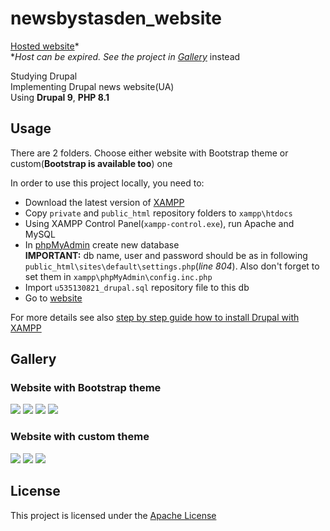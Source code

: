 # newsbystasden_website

[Hosted website](http://newsbystasden.site)*  
**Host can be expired. See the project in [Gallery](https://github.com/StasDen/newsbystasden_website#gallery)* instead

Studying Drupal  
Implementing Drupal news website(UA)  
Using **Drupal 9**, **PHP 8.1**

Usage
-----
There are 2 folders. Choose either website with Bootstrap theme or custom(**Bootstrap is available too**) one

In order to use this project locally, you need to:
* Download the latest version of [XAMPP](https://www.apachefriends.org/download.html)
* Copy `private` and `public_html` repository folders to `xampp\htdocs`
* Using XAMPP Control Panel(`xampp-control.exe`), run Apache and MySQL
* In [phpMyAdmin](http://localhost/phpmyadmin) create new database  
**IMPORTANT:** db name, user and password should be as in following `public_html\sites\default\settings.php`(*line 804*). Also don't forget to set them in `xampp\phpMyAdmin\config.inc.php`
* Import `u535130821_drupal.sql` repository file to this db
* Go to [website](http://localhost/drupal)

For more details see also [step by step guide how to install Drupal with XAMPP](https://www.youtube.com/watch?v=kMfv_cVKOaA&t=239s)

Gallery
-------
### Website with Bootstrap theme
![](https://user-images.githubusercontent.com/93178776/218453795-c8980d56-dece-459f-907c-3d3e7d7b8863.gif)
![](https://user-images.githubusercontent.com/93178776/218455185-140050d8-ff67-42b4-ba7d-09334f0e6ad7.png)
![](https://user-images.githubusercontent.com/93178776/218455301-16cef113-2d91-4033-9231-31c4417b2446.png)
![](https://user-images.githubusercontent.com/93178776/218455445-789962ea-dcd9-4e3c-98e7-e8b68b49f07e.png)

### Website with custom theme
![](https://user-images.githubusercontent.com/93178776/222758218-ee792a5c-ed3e-4854-8a66-1bbe7a4f790d.png)
![](https://user-images.githubusercontent.com/93178776/222758246-c16d3730-0f71-4ca5-a656-b3fda4b398ce.png)
![](https://user-images.githubusercontent.com/93178776/222758296-1a13b71e-9b0a-4be1-afc9-2c6f7c7e2306.png)

License
-------
This project is licensed under the [Apache License](https://github.com/StasDen/newsbystasden_website/blob/main/LICENSE.md)
